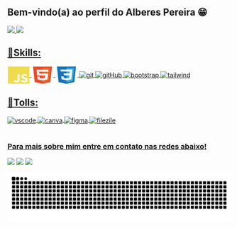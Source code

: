 ## Bem-vindo(a) ao perfil do Alberes Pereira 😁

<div>
   <a href="https://github.com/Alberesbass">
   <img height="180em" src="https://github-readme-stats.vercel.app/api?username=Alberesbass&show_icons=true&theme=tokyonight&include_all_commits=true&count_private=true" />
   <img height="180em" src="https://github-readme-stats.vercel.app/api/top-langs/?username=Alberesbass&layout=compact&langs_count=6&theme=tokyonight" />
</div>

## 🚀Skills:
<div style="display: inline_block">
   <img align="center" alt="javascript" height="40" width="50" src="https://raw.githubusercontent.com/devicons/devicon/master/icons/javascript/javascript-plain.svg" />
   <img align="center" alt="html" height="40" width="50" src="https://raw.githubusercontent.com/devicons/devicon/master/icons/html5/html5-original.svg" />
   <img align="center" alt="css" height="40" width="50" src="https://raw.githubusercontent.com/devicons/devicon/master/icons/css3/css3-original.svg" />
   <img align="center" alt="git" height="40" width="50" src="https://cdn.jsdelivr.net/gh/devicons/devicon/icons/git/git-original.svg" />
   <img align="center" alt="gitHub" height="40" width="50" src="https://cdn.jsdelivr.net/gh/devicons/devicon/icons/github/github-original.svg" />
   <img align="center" alt="bootstrap" height="40" width="50" src="https://cdn.jsdelivr.net/gh/devicons/devicon@latest/icons/bootstrap/bootstrap-original.svg" />
   <img align="center" alt="tailwind" height="40" width="50" src="https://cdn.jsdelivr.net/gh/devicons/devicon@latest/icons/tailwindcss/tailwindcss-original.svg" />
</div>
 
## 🔧Tolls:
<div style="display: inline_block">
   <img align="center" alt="vscode" height="40" width="50" src="https://cdn.jsdelivr.net/gh/devicons/devicon@latest/icons/vscode/vscode-original.svg" />
   <img align="center" alt="canva" height="40" width="50" src="https://cdn.jsdelivr.net/gh/devicons/devicon@latest/icons/canva/canva-original.svg" />
   <img align="center" alt="figma" height="40" width="50" src="https://cdn.jsdelivr.net/gh/devicons/devicon@latest/icons/figma/figma-original.svg" />
   <img align="center" alt="filezile" height="40" width="50" src="https://cdn.jsdelivr.net/gh/devicons/devicon@latest/icons/filezilla/filezilla-original.svg" />
</div>

 <br>
 
  ### Para mais sobre mim entre em contato nas redes abaixo!
 
<div>
  <a href="https://www.linkedin.com/in/alberesnascimento" target="_blank"><img src="https://img.shields.io/badge/-LinkedIn-blue?style=for-the-badge&logo=Linkedin&logoColor=white" target="_blank"></a>
  <a href="https://www.instagram.com/alberesbass" target="_blank"><img src="https://img.shields.io/badge/-Instagram-%23E4405F?style=for-the-badge&logo=instagram&logoColor=white" target="_blank"></a>
  <a href ="mailto:alberesbass@hotmail.com"><img src="https://img.shields.io/badge/-Hotmail-0078D4?style=for-the-badge&logo=microsoft-outlook&logoColor=white" target="_blank"></a>

  ![snake gif](https://github.com/Alberesbass/Alberesbass/blob/output/github-contribution-grid-snake-dark.svg)
  <!-- ![Snake animation](https://github.com/Alberesbass/Alberesbass/blob/output/github-contribution-grid-snake.svg) -->
</div>


